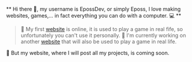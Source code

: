 ** Hi there 👋, my username is EpossDev, or simply Eposs, I love making websites, games,... in fact everything you can do with a computer. 💻 **

> 🚀 My first [website](epossdev.github.io/misterx) is online, it is used to play a game in real fife, so unfortunately you can't use it personally.
> 🔭 I'm currently working on another [website](epossdev.github.io/game) that will also be used to play a game in real life.

👀 But my website, where I will post all my projects, is coming soon.

<!--
**EpossDev/epossdev** is a ✨ _special_ ✨ repository because its `README.md` (this file) appears on your GitHub profile.

Here are some ideas to get you started:

- 🔭 I’m currently working on ...
- 🌱 I’m currently learning ...
- 👯 I’m looking to collaborate on ...
- 🤔 I’m looking for help with ...
- 💬 Ask me about ...
- 📫 How to reach me: ...
- 😄 Pronouns: ...
- ⚡ Fun fact: ...
-->
